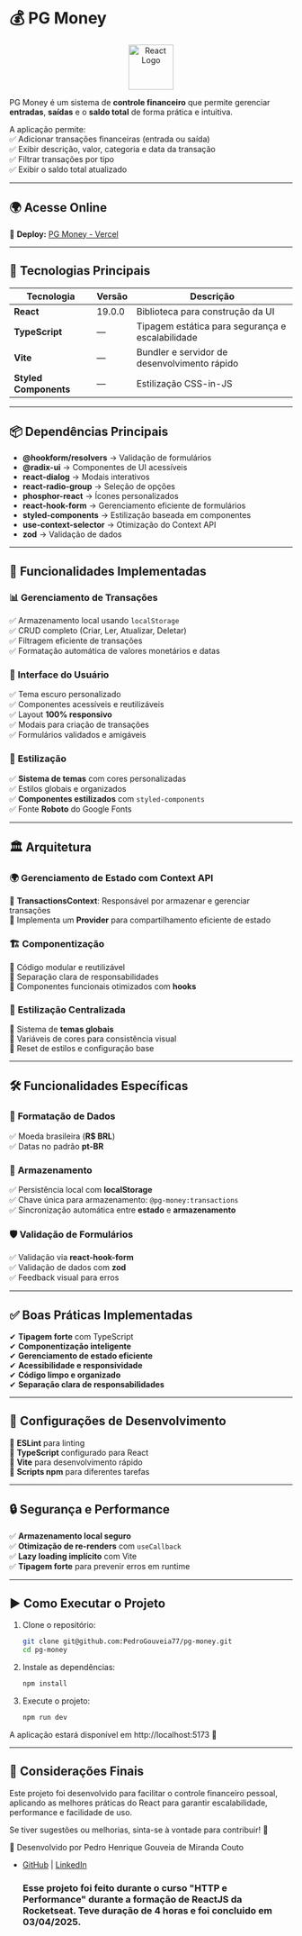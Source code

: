 # 💰 PG Money  

<p align="center">
  <img src="https://upload.wikimedia.org/wikipedia/commons/a/a7/React-icon.svg" alt="React Logo" width="80"/>
</p>

PG Money é um sistema de **controle financeiro** que permite gerenciar **entradas**, **saídas** e o **saldo total** de forma prática e intuitiva.

A aplicação permite:  
✅ Adicionar transações financeiras (entrada ou saída)  
✅ Exibir descrição, valor, categoria e data da transação  
✅ Filtrar transações por tipo  
✅ Exibir o saldo total atualizado  

---

## 🌍 Acesse Online  

🔗 **Deploy:** [PG Money - Vercel](https://pg-money.vercel.app)  

---

## 🚀 Tecnologias Principais  

| Tecnologia       | Versão       | Descrição |
|-----------------|-------------|-----------|
| **React**      | 19.0.0       | Biblioteca para construção da UI |
| **TypeScript** | —           | Tipagem estática para segurança e escalabilidade |
| **Vite**       | —           | Bundler e servidor de desenvolvimento rápido |
| **Styled Components** | —    | Estilização CSS-in-JS |

---

## 📦 Dependências Principais  

- **@hookform/resolvers** → Validação de formulários  
- **@radix-ui** → Componentes de UI acessíveis  
- **react-dialog** → Modais interativos  
- **react-radio-group** → Seleção de opções  
- **phosphor-react** → Ícones personalizados  
- **react-hook-form** → Gerenciamento eficiente de formulários  
- **styled-components** → Estilização baseada em componentes  
- **use-context-selector** → Otimização do Context API  
- **zod** → Validação de dados  

---

## 🎯 Funcionalidades Implementadas  

### 📊 **Gerenciamento de Transações**  
✅ Armazenamento local usando `localStorage`  
✅ CRUD completo (Criar, Ler, Atualizar, Deletar)  
✅ Filtragem eficiente de transações  
✅ Formatação automática de valores monetários e datas  

### 🎨 **Interface do Usuário**  
✅ Tema escuro personalizado  
✅ Componentes acessíveis e reutilizáveis  
✅ Layout **100% responsivo**  
✅ Modais para criação de transações  
✅ Formulários validados e amigáveis  

### 🎨 **Estilização**  
✅ **Sistema de temas** com cores personalizadas  
✅ Estilos globais e organizados  
✅ **Componentes estilizados** com `styled-components`  
✅ Fonte **Roboto** do Google Fonts  

---

## 🏛 Arquitetura  

### 🌍 **Gerenciamento de Estado com Context API**  
🔹 **TransactionsContext**: Responsável por armazenar e gerenciar transações  
🔹 Implementa um **Provider** para compartilhamento eficiente de estado  

### 🏗 **Componentização**  
🔹 Código modular e reutilizável  
🔹 Separação clara de responsabilidades  
🔹 Componentes funcionais otimizados com **hooks**  

### 🎨 **Estilização Centralizada**  
🔹 Sistema de **temas globais**  
🔹 Variáveis de cores para consistência visual  
🔹 Reset de estilos e configuração base  

---

## 🛠 Funcionalidades Específicas  

### 🔢 **Formatação de Dados**  
✅ Moeda brasileira (**R$ BRL**)  
✅ Datas no padrão **pt-BR**  

### 💾 **Armazenamento**  
✅ Persistência local com **localStorage**  
✅ Chave única para armazenamento: `@pg-money:transactions`  
✅ Sincronização automática entre **estado** e **armazenamento**  

### 🛡 **Validação de Formulários**  
✅ Validação via **react-hook-form**  
✅ Validação de dados com **zod**  
✅ Feedback visual para erros  

---

## ✅ Boas Práticas Implementadas  

✔ **Tipagem forte** com TypeScript  
✔ **Componentização inteligente**  
✔ **Gerenciamento de estado eficiente**  
✔ **Acessibilidade e responsividade**  
✔ **Código limpo e organizado**  
✔ **Separação clara de responsabilidades**  

---

## 🔧 Configurações de Desenvolvimento  

🔹 **ESLint** para linting  
🔹 **TypeScript** configurado para React  
🔹 **Vite** para desenvolvimento rápido  
🔹 **Scripts npm** para diferentes tarefas  

---

## 🔒 Segurança e Performance  

✅ **Armazenamento local seguro**  
✅ **Otimização de re-renders** com `useCallback`  
✅ **Lazy loading implícito** com Vite  
✅ **Tipagem forte** para prevenir erros em runtime  

---

## ▶️ Como Executar o Projeto  

1. Clone o repositório:  
   ```sh
   git clone git@github.com:PedroGouveia77/pg-money.git
   cd pg-money

2. Instale as dependências:
   ```sh
   npm install

3. Execute o projeto:
   ```sh
   npm run dev

A aplicação estará disponível em http://localhost:5173 🚀


---

## 📝 Considerações Finais
Este projeto foi desenvolvido para facilitar o controle financeiro pessoal, aplicando as melhores práticas do React para garantir escalabilidade, performance e facilidade de uso.

Se tiver sugestões ou melhorias, sinta-se à vontade para contribuir! 🎉

🚀 Desenvolvido por Pedro Henrique Gouveia de Miranda Couto
- [GitHub](https://github.com/PedroGouveia77) | [LinkedIn](https://www.linkedin.com/in/pedro-henrique-gouveia-590097257/)

  ### Esse projeto foi feito durante o curso "HTTP e Performance" durante a formação de ReactJS da Rocketseat. Teve duração de 4 horas e foi concluido em 03/04/2025.

